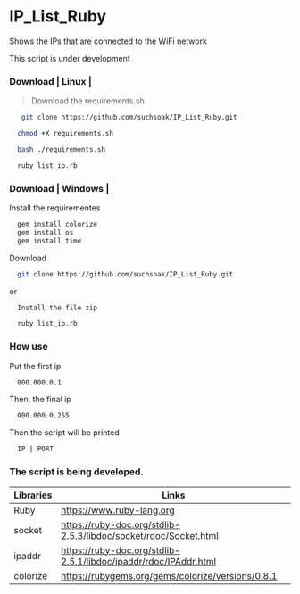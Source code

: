 # IP_List_Ruby

Shows the IPs that are connected to the WiFi network

This script is under development

### Download | Linux |

> Download the requirements.sh

```sh
   git clone https://github.com/suchsoak/IP_List_Ruby.git
```

```sh
  chmod +X requirements.sh
```

```sh
  bash ./requirements.sh
```

```sh
  ruby list_ip.rb
```

### Download | Windows |

Install the requirementes

```sh
  gem install colorize
  gem install os
  gem install time
```
Download

```sh
  git clone https://github.com/suchsoak/IP_List_Ruby.git
```
or 

```sh
  Install the file zip
```

```sh
  ruby list_ip.rb
```
### How use 

Put the first ip

```sh
  000.000.0.1
```

Then, the final ip

```sh
  000.000.0.255
```
Then the script will be printed

```sh
  IP | PORT
```

### The script is being developed.

| Libraries |  Links |
| ------ | ------ |
| Ruby | https://www.ruby-lang.org
| socket| https://ruby-doc.org/stdlib-2.5.3/libdoc/socket/rdoc/Socket.html
| ipaddr | https://ruby-doc.org/stdlib-2.5.1/libdoc/ipaddr/rdoc/IPAddr.html
| colorize | https://rubygems.org/gems/colorize/versions/0.8.1






